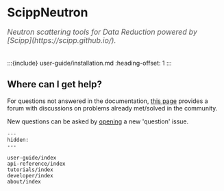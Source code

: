 # ScippNeutron

<span style="font-size:1.2em;font-style:italic;color:#5a5a5a">
  Neutron scattering tools for Data Reduction powered by [Scipp](https://scipp.github.io/).
  </br></br>
</span>

:::{include} user-guide/installation.md
:heading-offset: 1
:::

## Where can I get help?

For questions not answered in the documentation,
[this page](https://github.com/scipp/scippneutron/issues?utf8=%E2%9C%93&q=label%3Aquestion)
provides a forum with discussions on problems already met/solved in the community.

New questions can be asked by
[opening](https://github.com/scipp/scippneutron/issues/new?assignees=&labels=question&template=question.md&title=)
a new 'question' issue.

```{toctree}
---
hidden:
---

user-guide/index
api-reference/index
tutorials/index
developer/index
about/index
```
